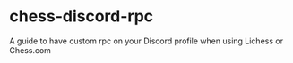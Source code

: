 # chess-discord-rpc
A guide to have custom rpc on your Discord profile when using Lichess or Chess.com
